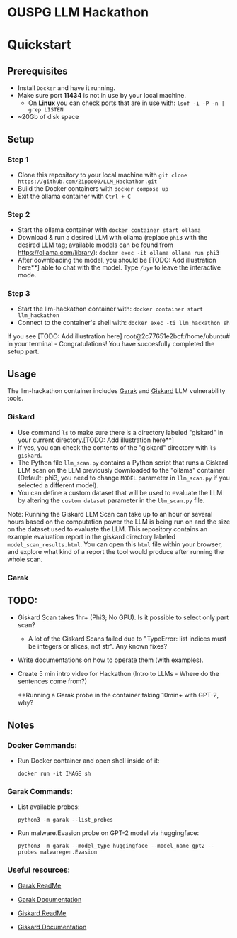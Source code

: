 # OUSPG LLM Hackathon

# Quickstart

## Prerequisites

- Install `Docker` and have it running.
- Make sure port **11434** is not in use by your local machine.
  - On **Linux** you can check ports that are in use with: `lsof -i -P -n | grep LISTEN`
- ~20Gb of disk space

## Setup

### Step 1

- Clone this repository to your local machine with `git clone https://github.com/Zippo00/LLM_Hackathon.git`
- Build the Docker containers with `docker compose up`
- Exit the ollama container with `Ctrl + C`

### Step 2

- Start the ollama container with `docker container start ollama`
- Download & run a desired LLM with ollama (replace `phi3` with the desired LLM tag; available models can be found from https://ollama.com/library): `docker exec -it ollama ollama run phi3`
- After downloading the model, you should be [TODO: Add illustration here**] able to chat with the model. Type `/bye` to leave the interactive mode.

### Step 3

- Start the llm-hackathon container with: `docker container start llm_hackathon`
- Connect to the container's shell with: `docker exec -ti llm_hackathon sh` 

If you see [TODO: Add illustration here] root@2c77651e2bcf:/home/ubuntu# in your terminal - Congratulations! You have succesfully completed the setup part.

## Usage

The llm-hackathon container includes [Garak](https://docs.garak.ai/garak) and [Giskard](https://docs.giskard.ai/en/stable/open_source/scan/scan_llm/index.html) LLM vulnerability tools.

### Giskard

- Use command `ls` to make sure there is a directory labeled "giskard" in your current directory.[TODO: Add illustration here**]
- If yes, you can check the contents of the "giskard" directory with `ls giskard`.
- The Python file `llm_scan.py` contains a Python script that runs a Giskard LLM scan on the LLM previously downloaded to the "ollama" container (Default: phi3, you need to change `MODEL` parameter in `llm_scan.py` if you selected a different model).
- You can define a custom dataset that will be used to evaluate the LLM by altering the `custom dataset` parameter in the `llm_scan.py` file.

Note: Running the Giskard LLM Scan can take up to an hour or several hours based on the computation power the LLM is being run on and the size on the dataset used to evaluate the LLM. This repository contains an example evaluation report in the giskard directory labeled `model_scan_results.html`. You can open this `html` file within your browser, and explore what kind of a report the tool would produce after running the whole scan.
  

### Garak



## TODO: 
- Giskard Scan takes 1hr+ (Phi3; No GPU). Is it possible to select only part scan?
   - A lot of the Giskard Scans failed due to "TypeError: list indices must be integers or slices, not str". Any known fixes?
- Write documentations on how to operate them (with examples).
- Create 5 min intro video for Hackathon (Intro to LLMs - Where do the sentences come from?)

  **Running a Garak probe in the container taking 10min+ with GPT-2, why?

## Notes

### Docker Commands:

- Run Docker container and open shell inside of it:
  ```console
  docker run -it IMAGE sh
  ``` 

### Garak Commands: 

- List available probes:
  ```console
  python3 -m garak --list_probes
  ```

- Run malware.Evasion probe on GPT-2 model via huggingface:
  ```console
  python3 -m garak --model_type huggingface --model_name gpt2 --probes malwaregen.Evasion
  ```  

### Useful resources:

- [Garak ReadMe](https://github.com/leondz/garak?tab=readme-ov-file)
- [Garak Documentation](https://docs.garak.ai/garak)
  
- [Giskard ReadMe](https://github.com/Giskard-AI/giskard)
- [Giskard Documentation](https://docs.giskard.ai/en/stable/open_source/scan/scan_llm/index.html)
